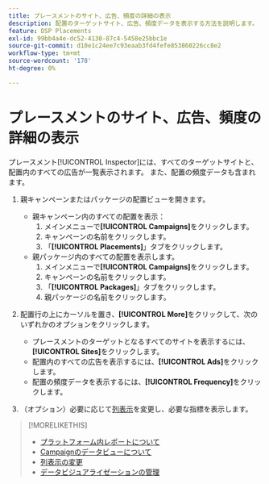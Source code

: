 ```yaml
---
title: プレースメントのサイト、広告、頻度の詳細の表示
description: 配置のターゲットサイト、広告、頻度データを表示する方法を説明します。
feature: DSP Placements
exl-id: 99bb4a4e-dc52-4130-87c4-5458e25bbc1e
source-git-commit: d10e1c24ee7c93eaab3fd4fefe853860226cc8e2
workflow-type: tm+mt
source-wordcount: '178'
ht-degree: 0%

---
```


# プレースメントのサイト、広告、頻度の詳細の表示

プレースメント[!UICONTROL Inspector]には、すべてのターゲットサイトと、配置内のすべての広告が一覧表示されます。 また、配置の頻度データも含まれます。

1. 親キャンペーンまたはパッケージの配置ビューを開きます。

   * 親キャンペーン内のすべての配置を表示：
      1. メインメニューで&#x200B;**[!UICONTROL Campaigns]**&#x200B;をクリックします。
      1. キャンペーンの名前をクリックします。
      1. 「**[!UICONTROL Placements]**」タブをクリックします。
   * 親パッケージ内のすべての配置を表示します。
      1. メインメニューで&#x200B;**[!UICONTROL Campaigns]**&#x200B;をクリックします。
      1. キャンペーンの名前をクリックします。
      1. 「**[!UICONTROL Packages]**」タブをクリックします。
      1. 親パッケージの名前をクリックします。


1. 配置行の上にカーソルを置き、**[!UICONTROL More]**&#x200B;をクリックして、次のいずれかのオプションをクリックします。
   * プレースメントのターゲットとなるすべてのサイトを表示するには、**[!UICONTROL Sites]**&#x200B;をクリックします。
   * 配置内のすべての広告を表示するには、**[!UICONTROL Ads]**&#x200B;をクリックします。
   * 配置の頻度データを表示するには、**[!UICONTROL Frequency]**&#x200B;をクリックします。

1. （オプション）必要に応じて[列表示](column-view-change.md)を変更し、必要な指標を表示します。

>[!MORELIKETHIS]
>
>* [プラットフォーム内レポートについて](campaign-reports-about.md)
>* [Campaignのデータビューについて](campaign-data-views-about.md)
>* [列表示の変更](column-view-change.md)
>* [データビジュアライゼーションの管理](campaign-data-visualization-manage.md)

